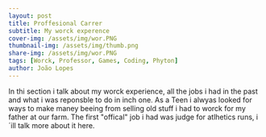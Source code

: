 ```yaml
---
layout: post
title: Proffesional Carrer
subtitle: My worck experence
cover-img: /assets/img/wor.PNG
thumbnail-img: /assets/img/thumb.png
share-img: /assets/img/wor.PNG
tags: [Worck, Professor, Games, Coding, Phyton]
author: João Lopes
---
```


In thi section i talk about my worck experience, all the jobs i had in the past and what i was reponsble to do in inch one. As a Teen i alwyas looked for ways to make maney beeing from selling old stuff i had to worck for my father at our farm. The first "offical" job i had was judge for atlhetics runs, i´ill talk more about it here.
